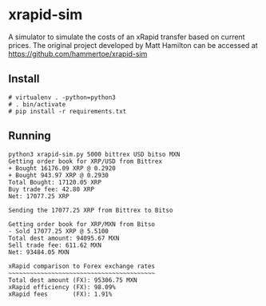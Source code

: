# xrapid-sim
A simulator to simulate the costs of an xRapid transfer based on current prices. The original project developed by Matt Hamilton can be accessed at https://github.com/hammertoe/xrapid-sim

## Install

```
# virtualenv . -python=python3
# . bin/activate
# pip install -r requirements.txt
```

## Running

```
python3 xrapid-sim.py 5000 bittrex USD bitso MXN
Getting order book for XRP/USD from Bittrex
+ Bought 16176.09 XRP @ 0.2920
+ Bought 943.97 XRP @ 0.2930
Total Bought: 17120.05 XRP
Buy trade fee: 42.80 XRP
Net: 17077.25 XRP

Sending the 17077.25 XRP from Bittrex to Bitso

Getting order book for XRP/MXN from Bitso
- Sold 17077.25 XRP @ 5.5100
Total dest amount: 94095.67 MXN
Sell trade fee: 611.62 MXN
Net: 93484.05 MXN

xRapid comparison to Forex exchange rates
~~~~~~~~~~~~~~~~~~~~~~~~~~~~~~~~~~~~~~~~~
Total dest amount (FX): 95306.75 MXN
xRapid efficiency (FX): 98.09%
xRapid fees       (FX): 1.91%
```
